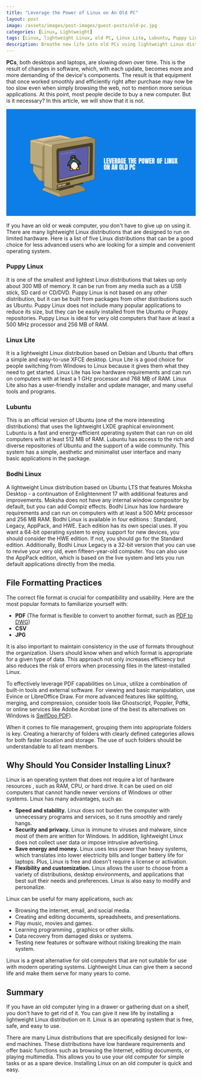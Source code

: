 ```yaml
---
title: "Leverage the Power of Linux on An Old PC"
layout: post
image: /assets/images/post-images/guest-posts/old-pc.jpg
categories: [Linux, Lightweight]
tags: [Linux, lightweight Linux, old PC, Linux Lite, Lubuntu, Puppy Linux, Bodhi Linux]
description: Breathe new life into old PCs using lightweight Linux distributions.
---
```


**PCs**, both desktops and laptops, are slowing down over time. This is the result of changes in software, which, with each update, becomes more and more demanding of the device's components. The result is that equipment that once worked smoothly and efficiently right after purchase may now be too slow even when simply browsing the web, not to mention more serious applications. At this point, most people decide to buy a new computer. But is it necessary? In this article, we will show that it is not.

![Leverage the Power of Linux on An Old PC - featured image](/assets/images/post-images/guest-posts/old-pc.jpg)

If you have an old or weak computer, you don't have to give up on using it. There are many lightweight Linux distributions that are designed to run on limited hardware. Here is a list of five Linux distributions that can be a good choice for less advanced users who are looking for a simple and convenient operating system.

### Puppy Linux

It is one of the smallest and lightest Linux distributions that takes up only about 300 MB of memory. It can be run from any media such as a USB stick, SD card or CD/DVD. Puppy Linux is not based on any other distribution, but it can be built from packages from other distributions such as Ubuntu. Puppy Linux does not include many popular applications to reduce its size, but they can be easily installed from the Ubuntu or Puppy repositories. Puppy Linux is ideal for very old computers that have at least a 500 MHz processor and 256 MB of RAM.

### Linux Lite

It is a lightweight Linux distribution based on Debian and Ubuntu that offers a simple and easy-to-use XFCE desktop. Linux Lite is a good choice for people switching from Windows to Linux because it gives them what they need to get started. Linux Lite has low hardware requirements and can run on computers with at least a 1 GHz processor and 768 MB of RAM. Linux Lite also has a user-friendly installer and update manager, and many useful tools and programs.

### Lubuntu

This is an official version of Ubuntu (one of the more interesting distributions) that uses the lightweight LXDE graphical environment. Lubuntu is a fast and energy-efficient operating system that can run on old computers with at least 512 MB of RAM. Lubuntu has access to the rich and diverse repositories of Ubuntu and the support of a wide community. This system has a simple, aesthetic and minimalist user interface and many basic applications in the package.

### Bodhi Linux

A lightweight Linux distribution based on Ubuntu LTS that features Moksha Desktop - a continuation of Enlightenment 17 with additional features and improvements. Moksha does not have any internal window compositor by default, but you can add Compiz effects. Bodhi Linux has low hardware requirements and can run on computers with at least a 500 MHz processor and 256 MB RAM. Bodhi Linux is available in four editions : Standard, Legacy, AppPack, and HWE. Each edition has its own special uses. If you want a 64-bit operating system to enjoy support for new devices, you should consider the HWE edition. If not, you should go for the Standard edition. Additionally, Bodhi Linux Legacy is a 32-bit version that you can use to revive your very old, even fifteen-year-old computer. You can also use the AppPack edition, which is based on the live system and lets you run default applications directly from the media.

## File Formatting Practices

The correct file format is crucial for compatibility and usability. Here are the most popular formats to familiarize yourself with:

- **PDF** (The format is flexible to convert to another format, such as [PDF to DWG](https://www.swifdoo.com/pdf-to-dwg))
- **CSV**
- **JPG**

It is also important to maintain consistency in the use of formats throughout the organization. Users should know when and which format is appropriate for a given type of data. This approach not only increases efficiency but also reduces the risk of errors when processing files in the latest-installed Linux.

To effectively leverage PDF capabilities on Linux, utilize a combination of built-in tools and external software. For viewing and basic manipulation, use Evince or LibreOffice Draw. For more advanced features like splitting, merging, and compression, consider tools like Ghostscript, Poppler, Pdftk, or online services like Adobe Acrobat (one of the best its alternatives on Windows is [SwifDoo PDF](https://www.swifdoo.com/?utm_source=opensourcefeed.org&utm_medium=press&utm_campaign=install_linux)).

When it comes to file management, grouping them into appropriate folders is key. Creating a hierarchy of folders with clearly defined categories allows for both faster location and storage. The use of such folders should be understandable to all team members.

## Why Should You Consider Installing Linux?

Linux is an operating system that does not require a lot of hardware resources , such as RAM, CPU, or hard drive. It can be used on old computers that cannot handle newer versions of Windows or other systems. Linux has many advantages, such as:

- **Speed and stability.** Linux does not burden the computer with unnecessary programs and services, so it runs smoothly and rarely hangs.
- **Security and privacy.** Linux is immune to viruses and malware, since most of them are written for Windows. In addition, lightweight Linux does not collect user data or impose intrusive advertising.
- **Save energy and money.** Linux uses less power than heavy systems, which translates into lower electricity bills and longer battery life for laptops. Plus, Linux is free and doesn't require a license or activation.
- **Flexibility and customization.** Linux allows the user to choose from a variety of distributions, desktop environments, and applications that best suit their needs and preferences. Linux is also easy to modify and personalize.

Linux can be useful for many applications, such as:

- Browsing the internet, email, and social media.
- Creating and editing documents, spreadsheets, and presentations.
- Play music, movies and games.
- Learning programming , graphics or other skills.
- Data recovery from damaged disks or systems.
- Testing new features or software without risking breaking the main system.

Linux is a great alternative for old computers that are not suitable for use with modern operating systems. Lightweight Linux can give them a second life and make them serve for many years to come.

## Summary

If you have an old computer lying in a drawer or gathering dust on a shelf, you don't have to get rid of it. You can give it new life by installing a lightweight Linux distribution on it. Linux is an operating system that is free, safe, and easy to use.

There are many Linux distributions that are specifically designed for low-end machines. These distributions have low hardware requirements and offer basic functions such as browsing the Internet, editing documents, or playing multimedia. This allows you to use your old computer for simple tasks or as a spare device. Installing Linux on an old computer is quick and easy.
